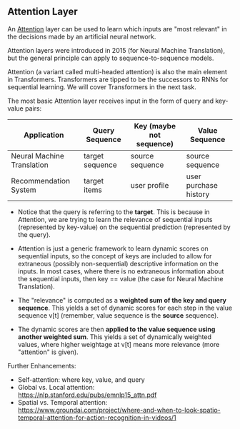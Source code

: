 ## Attention Layer

An [Attention](https://www.tensorflow.org/api_docs/python/tf/keras/layers/Attention) layer can be used to
learn which inputs are "most relevant" in the decisions made by an artificial neural network.

Attention layers were introduced in 2015 (for Neural Machine Translation), but the general principle can apply to sequence-to-sequence models. 

Attention (a variant called multi-headed attention) is also the main element in Transformers. Transformers are tipped to be the successors to RNNs for sequential learning. We will cover Transformers in the next task.

The most basic Attention layer receives input in the form of query and key-value pairs:

|Application|Query Sequence|Key (maybe not sequence)|Value Sequence|
|---|---|---|---|
|Neural Machine Translation|target sequence|source sequence|source sequence|
|Recommendation System|target items|user profile|user purchase history|

* Notice that the query is referring to the **target**. This is because in Attention, we are trying to learn the relevance of sequential inputs (represented by key-value) on the sequential prediction (represented by the query). 

* Attention is just a generic framework to learn dynamic scores on sequential inputs, so the concept of keys are included to allow for extraneous (possibly non-sequential) descriptive information on the inputs. In most cases, where there is no extraneous information about the sequential inputs, then key == value (the case for Neural Machine Translation).

* The "relevance" is computed as a **weighted sum of the key and query sequence**. This yields a set of dynamic scores for each step in the value sequence v[t] (remember, value sequence is the **source** sequence).

* The dynamic scores are then **applied to the value sequence using another weighted sum**. This yields a set of dynamically weighted values, where higher weightage at v[t] means more relevance (more "attention" is given).

Further Enhancements:
* Self-attention: where key, value, and query 
* Global vs. Local attention: https://nlp.stanford.edu/pubs/emnlp15_attn.pdf
* Spatial vs. Temporal attention: https://www.groundai.com/project/where-and-when-to-look-spatio-temporal-attention-for-action-recognition-in-videos/1
